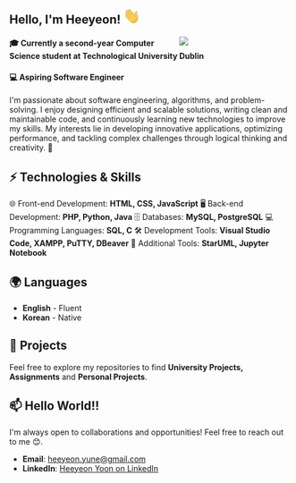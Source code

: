 <h2> Hello, I'm Heeyeon! <img src="https://raw.githubusercontent.com/ABSphreak/ABSphreak/master/gifs/Hi.gif" width="30px"></h2>

<img align='right' src="https://media.giphy.com/media/ieyl9zmCjO4b4t6qoY/giphy.gif" width="200"> 

#### 🎓 Currently a second-year Computer Science student at Technological University Dublin  
#### 💻 Aspiring Software Engineer


I'm passionate about software engineering, algorithms, and problem-solving. I enjoy designing efficient and scalable solutions, writing clean and maintainable code, and continuously learning new technologies to improve my skills. My interests lie in developing innovative applications, optimizing performance, and tackling complex challenges through logical thinking and creativity. 🚀



## ⚡ Technologies & Skills
🌐 Front-end Development: **HTML, CSS, JavaScript**
🖥️ Back-end Development: **PHP, Python, Java**
🗄️ Databases: **MySQL, PostgreSQL**
💻 Programming Languages: **SQL, C**
🛠️ Development Tools: **Visual Studio Code, XAMPP, PuTTY, DBeaver**
🔧 Additional Tools: **StarUML, Jupyter Notebook**


## 🌍 Languages
- **English** - Fluent
- **Korean** - Native


## 📂 Projects
Feel free to explore my repositories to find **University Projects, Assignments** and **Personal Projects**.


## 📫 Hello World!!  
I'm always open to collaborations and opportunities! Feel free to reach out to me 😊. 

- **Email**: [heeyeon.yune@gmail.com](mailto:heeyeon.yune@gmail.com)  
- **LinkedIn**: [Heeyeon Yoon on LinkedIn](https://www.linkedin.com/in/heeyeon-yoon-47b169264/)  
